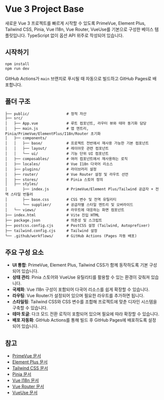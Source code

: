 # Vue 3 Project Base

새로운 Vue 3 프로젝트를 빠르게 시작할 수 있도록 PrimeVue, Element Plus, Tailwind CSS, Pinia, Vue I18n, Vue Router, VueUse를 기본으로 구성한 베이스 템플릿입니다. TypeScript 없이 옵션 API 위주로 작성되어 있습니다.

## 시작하기

```bash
npm install
npm run dev
```

GitHub Actions가 `main` 브랜치로 푸시될 때 자동으로 빌드하고 GitHub Pages로 배포합니다.

## 폴더 구조

```
├── public/                 # 정적 자산
├── src/
│   ├── App.vue             # 루트 컴포넌트, 라우터 뷰와 테마 동기화 담당
│   ├── main.js             # 앱 엔트리, Pinia/PrimeVue/ElementPlus/I18n/Router 초기화
│   ├── components/
│   │   ├── base/           # 프로젝트 전반에서 재사용 가능한 기본 컴포넌트
│   │   ├── layout/         # 레이아웃 관련 컴포넌트
│   │   └── ui/             # 기능 단위 UI 컴포넌트
│   ├── composables/        # 여러 컴포넌트에서 재사용하는 로직
│   ├── locales/            # Vue I18n 다국어 리소스
│   ├── plugins/            # 라이브러리 설정
│   ├── router/             # Vue Router 설정 및 라우트 선언
│   ├── stores/             # Pinia 스토어 정의
│   ├── styles/
│       ├── index.js        # PrimeVue/Element Plus/Tailwind 공급자 + 전역 스타일 번들러
│       ├── base.css        # CSS 변수 및 전역 유틸리티
│       └── supplier/       # 공급자별 스타일 엔트리 및 오버라이드
│   └── views/              # 라우트에 대응하는 화면 컴포넌트
├── index.html              # Vite 진입 HTML
├── package.json            # 의존성 및 스크립트
├── postcss.config.cjs      # PostCSS 설정 (Tailwind, Autoprefixer)
├── tailwind.config.cjs     # Tailwind 설정
└── .github/workflows/      # GitHub Actions (Pages 자동 배포)
```

## 주요 구성 요소

- **UI 통합**: PrimeVue, Element Plus, Tailwind CSS가 함께 동작하도록 기본 구성되어 있습니다.
- **상태 관리**: Pinia 스토어와 VueUse 유틸리티를 활용할 수 있는 환경이 갖춰져 있습니다.
- **국제화**: Vue I18n 구성이 포함되어 다국어 리소스를 쉽게 확장할 수 있습니다.
- **라우팅**: Vue Router가 설정되어 있으며 필요한 라우트를 추가하면 됩니다.
- **스타일링**: Tailwind CSS와 CSS 변수를 조합해 프로젝트에 맞춘 디자인 시스템을 구축할 수 있습니다.
- **테마 토글**: 다크 모드 전환 로직이 포함되어 있으며 필요에 따라 확장할 수 있습니다.
- **배포 자동화**: GitHub Actions를 통해 빌드 후 GitHub Pages에 배포하도록 설정되어 있습니다.

## 참고

- [PrimeVue 문서](https://primevue.org/)
- [Element Plus 문서](https://element-plus.org/)
- [Tailwind CSS 문서](https://tailwindcss.com/)
- [Pinia 문서](https://pinia.vuejs.org/)
- [Vue I18n 문서](https://vue-i18n.intlify.dev/)
- [Vue Router 문서](https://router.vuejs.org/)
- [VueUse 문서](https://vueuse.org/)

